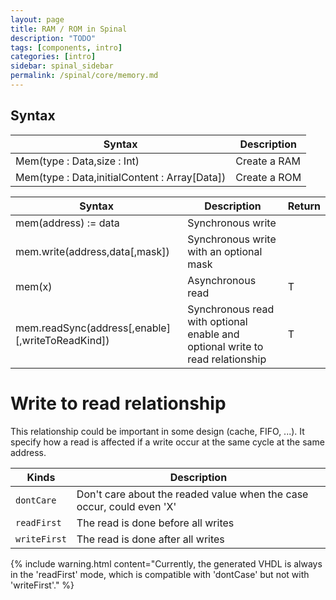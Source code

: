 ```yaml
---
layout: page
title: RAM / ROM in Spinal
description: "TODO"
tags: [components, intro]
categories: [intro]
sidebar: spinal_sidebar
permalink: /spinal/core/memory.md
---
```


## Syntax

| Syntax | Description|
| ------- | ---- |
| Mem(type : Data,size : Int) |  Create a RAM |
| Mem(type : Data,initialContent : Array[Data]) |  Create a ROM    |

| Syntax | Description| Return |
| ------- | ---- | --- |
| mem(address) := data |  Synchronous write | |
| mem.write(address,data[,mask]) |  Synchronous write with an optional mask | |
| mem(x) |  Asynchronous read | T |
| mem.readSync(address[,enable][,writeToReadKind]) | Synchronous read with optional enable and optional write to read relationship | T |

# Write to read relationship
This relationship could be important in some design (cache, FIFO, ...). It specify how a read is affected if a write occur at the same cycle at the same address.

| Kinds | Description|
| ------- | ---- |
| `dontCare`   | Don't care about the readed value when the case occur, could even 'X' |
| `readFirst`  | The read is done before all writes |
| `writeFirst` | The read is done after all writes |

{% include warning.html content="Currently, the generated VHDL is always in the 'readFirst' mode, which is compatible with 'dontCase' but not with 'writeFirst'." %}
